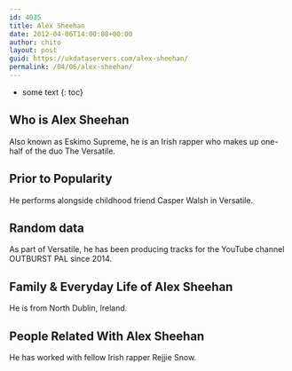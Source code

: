 ```yaml
---
id: 4035
title: Alex Sheehan
date: 2012-04-06T14:00:08+00:00
author: chito
layout: post
guid: https://ukdataservers.com/alex-sheehan/
permalink: /04/06/alex-sheehan/
---
```


* some text
{: toc}
          
          
## Who is  Alex Sheehan
                  
                  
                  
Also known as Eskimo Supreme, he is an Irish rapper who makes up one-half of the duo The Versatile.
                  
                
                
                
## Prior to Popularity 
                  
                  
                  
He performs alongside childhood friend Casper Walsh in Versatile.
                  
                
                
                
## Random data 
                  
                  
                  
As part of Versatile, he has been producing tracks for the YouTube channel OUTBURST PAL since 2014.
                  
                
                
                
## Family & Everyday Life of Alex Sheehan
                  
                  
                  
He is from North Dublin, Ireland.
                  
                
                
                
## People Related With  Alex Sheehan
                  
                  
                  
He has worked with fellow Irish rapper Rejjie Snow.
                  
                
              
            
          
          
          
    
    
  
